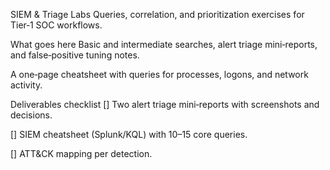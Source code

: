 SIEM & Triage Labs
Queries, correlation, and prioritization exercises for Tier‑1 SOC workflows.

What goes here
Basic and intermediate searches, alert triage mini‑reports, and false‑positive tuning notes.

A one‑page cheatsheet with queries for processes, logons, and network activity.

Deliverables checklist
 []  Two alert triage mini‑reports with screenshots and decisions.

 []  SIEM cheatsheet (Splunk/KQL) with 10–15 core queries.

 []  ATT&CK mapping per detection.
